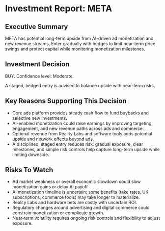 # Investment Report: META
## Executive Summary
META has potential long-term upside from AI-driven ad monetization and new revenue streams. Enter gradually with hedges to limit near-term price swings and protect capital while monitoring monetization milestones.

## Investment Decision
BUY. Confidence level: Moderate.

A staged, hedged entry is advised to balance upside with near-term risks.

## Key Reasons Supporting This Decision
- Core ads platform provides steady cash flow to fund buybacks and selective new investments.
- AI-enabled monetization could raise earnings by improving targeting, engagement, and new revenue paths across ads and commerce.
- Optional revenue from Reality Labs and software tools adds potential upside and network effects beyond ads.
- A disciplined, staged entry reduces risk: gradual exposure, clear milestones, and simple risk controls help capture long-term upside while limiting downside.

## Risks To Watch
- Ad market weakness or overall economic slowdown could slow monetization gains or delay AI payoff.
- AI monetization timeline is uncertain; some benefits (take rates, UK subscriptions, commerce tools) may take longer to materialize.
- Reality Labs and hardware bets are costly with uncertain ROI.
- Regulatory changes around advertising and digital commerce could constrain monetization or complicate growth.
- Near-term volatility requires ongoing risk controls and flexibility to adjust exposure.